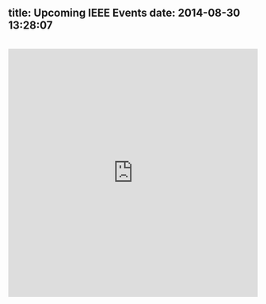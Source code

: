 title: Upcoming IEEE Events
date: 2014-08-30 13:28:07
---
<br/>
<iframe src="https://www.google.com/calendar/embed?src=ieee.gatech.edu_h3smmki0s5q5ai2b3j5sv7jsoc%40group.calendar.google.com&amp;&amp;showTitle=0&amp;ctz=America/New_York" style="border: 0" width="100%" height="500" frameborder="0" scrolling="no"></iframe>
